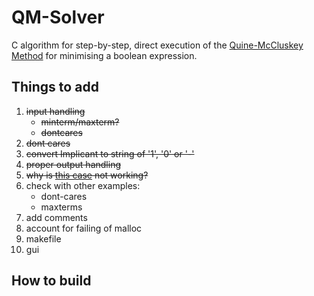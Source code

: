 # QM-Solver

C algorithm for step-by-step, direct execution of the [Quine-McCluskey Method](https://en.wikipedia.org/wiki/Quine%E2%80%93McCluskey_algorithm) for minimising a boolean expression.

## Things to add
1. ~~input handling~~
    - ~~minterm/maxterm?~~
    - ~~dontcares~~
2. ~~dont cares~~
3. ~~convert Implicant to string of '1', '0' or '-'~~
4. ~~proper output handling~~
5. ~~why is [this case](https://atozmath.com/example/KMap.aspx?q=quine&q1=E3) not working?~~
6. check with other examples:
    - dont-cares
    - maxterms
7. add comments
8. account for failing of malloc
9. makefile
10. gui

## How to build